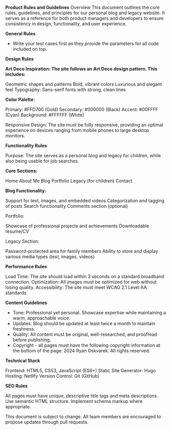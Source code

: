 **Product Rules and Guidelines**
Overview
This document outlines the core rules, guidelines, and principles for our personal blog and legacy website. It serves as a reference for both product managers and developers to ensure consistency in design, functionality, and user experience.

**General Rules**
- Write your test cases first as they provide the parameters for all code included on top. 

**Design Rules**

**Art Deco Inspiration: The site follows an Art Deco design pattern. This includes:**

Geometric shapes and patterns
Bold, vibrant colors
Luxurious and elegant feel
Typography: Sans-serif fonts with strong, clean lines


**Color Palette:**

Primary: #FFD700 (Gold)
Secondary: #000000 (Black)
Accent: #00FFFF (Cyan)
Background: #FFFFFF (White)


Responsive Design: The site must be fully responsive, providing an optimal experience on devices ranging from mobile phones to large desktop monitors.

**Functionality Rules**

Purpose: The site serves as a personal blog and legacy for children, while also being usable for job searches.

**Core Sections:**

Home
About Me
Blog
Portfolio
Legacy (for children)
Contact


**Blog Functionality:**

Support for text, images, and embedded videos
Categorization and tagging of posts
Search functionality
Comments section (optional)


Portfolio:

Showcase of professional projects and achievements
Downloadable resume/CV


Legacy Section:

Password-protected area for family members
Ability to store and display various media types (text, images, videos)



**Performance Rules**

Load Time: The site should load within 3 seconds on a standard broadband connection.
Optimization: All images must be optimized for web without losing quality.
Accessibility: The site must meet WCAG 2.1 Level AA standards.

**Content Guidelines**

- Tone: Professional yet personal. Showcase expertise while maintaining a warm, approachable voice.
- Updates: Blog should be updated at least twice a month to maintain freshness.
- Quality: All content must be original, well-researched, and proofread before publishing.
- Copyright - all pages must have the following copyright information at the bottom of the page: 
            2024 Ryan Oskvarek. All rights reserved.

**Technical Stack**

Frontend: HTML5, CSS3, JavaScript (ES6+)
Static Site Generator: Hugo
Hosting: Netlify
Version Control: Git (GitHub)

**SEO Rules**

All pages must have unique, descriptive title tags and meta descriptions.
Use semantic HTML structure.
Implement schema markup where appropriate.

This document is subject to change. All team members are encouraged to propose updates through pull requests.